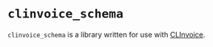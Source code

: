 # `clinvoice_schema`

`clinvoice_schema` is a library written for use with [CLInvoice](https://github.com/Iron-E/clinvoice).
